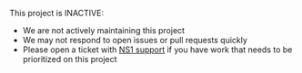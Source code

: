 This project is INACTIVE:

* We are not actively maintaining this project
* We may not respond to open issues or pull requests quickly
* Please open a ticket with [NS1 support](https://ns1.com/support) if you have work that needs to be prioritized on this project
